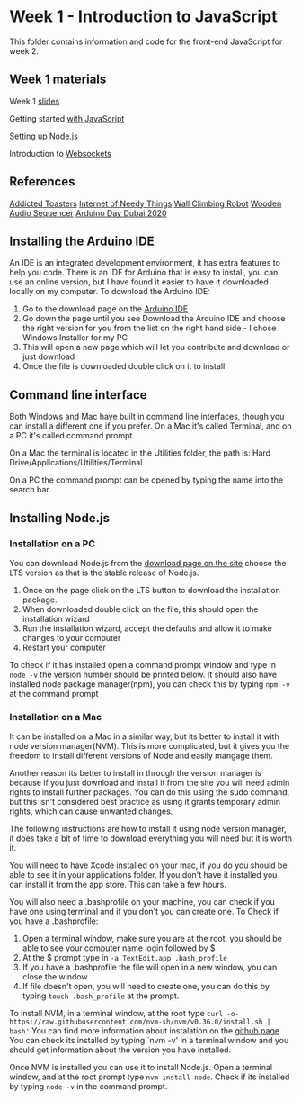 # Week 1 - Introduction to JavaScript
This folder contains information and code for the front-end JavaScript for week 2.

## Week 1 materials
Week 1 [slides](https://developdata.github.io/unit3_slides/week_02/#0)

Getting started [with JavaScript]( https://glitch.com/edit/#!/start-javascript)

Setting up [Node.js]( https://glitch.com/edit/#!/start-nodeapp)

Introduction to [Websockets]( https://glitch.com/edit/#!/start-sockets)

## References
[Addicted Toasters](http://www.haque.co.uk/addictedtoasters.php)
[Internet of Needy Things](http://nyethompson.net/works/internet-of-needy-things.html)
[Wall Climbing Robot](https://www.youtube.com/watch?v=K0D942Kqh9A&feature=emb_logo)
[Wooden Audio Sequencer](https://blog.arduino.cc/2015/11/23/wooden-audio-sequencer/)
[Arduino Day Dubai 2020](https://www.youtube.com/watch?v=UeixeZ5fL1M)

## Installing the Arduino IDE
An IDE is an integrated development environment, it has extra features to help you code. There is an IDE for Arduino that is easy to install, you can use an online version, but I have found it easier to have it downloaded locally on my computer. To download the Arduino IDE:

1. Go to the download page on the [Arduino IDE](https://www.arduino.cc/en/Main/Software)
2. Go down the page until you see Download the Arduino IDE and choose the right version for you from the list on the right hand side - I chose Windows Installer for my PC
3. This will open a new page which will let you contribute and download or just download
4. Once the file is downloaded double click on it to install

## Command line interface
Both Windows and Mac have built in command line interfaces, though you can install a different one if you prefer. On a Mac it's called Terminal, and on a PC it's called command prompt.

On a Mac the terminal is located in the Utilities folder, the path is:
Hard Drive/Applications/Utilities/Terminal

On a PC the command prompt can be opened by typing the name into the search bar.

## Installing Node.js

### Installation on a PC
You can download Node.js from the [download page on the site](https://nodejs.org/en/) choose the LTS version as that is the stable release of Node.js.
1. Once on the page click on the LTS button to download the installation package.
2. When downloaded double click on the file, this should open the installation wizard
3. Run the installation wizard, accept the defaults and allow it to make changes to your computer
4. Restart your computer

To check if it has installed open a command prompt window and type in `node -v` the version number should be printed below. It should also have installed node package manager(npm), you can check this by typing `npm -v` at the command prompt

### Installation on a Mac
It can be installed on a Mac in a similar way, but its better to install it with node version manager(NVM). This is more complicated, but it gives you the freedom to install different versions of Node and easily mangage them.

Another reason its better to install in through the version manager is because if you just download and install it from the site you will need admin rights to install further packages. You can do this using the sudo command, but this isn't considered best practice as using it grants temporary admin rights, which can cause unwanted changes.

The following instructions are how to install it using node version manager, it does take a bit of time to download everything you will need but it is worth it.

You will need to have Xcode installed on your mac, if you do you should be able to see it in your applications folder. If you don't have it installed you can install it from the app store. This can take a few hours.

You will also need a .bashprofile on your machine, you can check if you have one using terminal and if you don't you can create one. To Check if you have a .bashprofile:
1. Open a terminal window, make sure you are at the root, you should be able to see your computer name login followed by $
2. At the $ prompt type in `-a TextEdit.app .bash_profile`
3. If you have a .bashprofile the file will open in a new window, you can close the window
4. If file doesn't open, you will need to create one, you can do this by typing `touch .bash_profile` at the prompt.

To install NVM, in a terminal window, at the root type `curl -o- https://raw.githubusercontent.com/nvm-sh/nvm/v0.36.0/install.sh | bash'` You can find more information about instalation on the [github page](https://github.com/nvm-sh/nvm). You can check its installed by typing `nvm -v' in a terminal window and you should get information about the version you have installed.

Once NVM is installed you can use it to install Node.js. Open a terminal window, and at the root prompt type `nvm install node`. Check if its installed by typing `node -v` in the command prompt.







